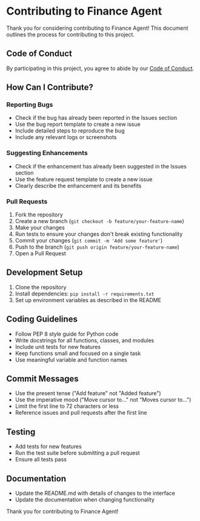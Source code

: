 # Contributing to Finance Agent

Thank you for considering contributing to Finance Agent! This document outlines the process for contributing to this project.

## Code of Conduct

By participating in this project, you agree to abide by our [Code of Conduct](CODE_OF_CONDUCT.md).

## How Can I Contribute?

### Reporting Bugs

- Check if the bug has already been reported in the Issues section
- Use the bug report template to create a new issue
- Include detailed steps to reproduce the bug
- Include any relevant logs or screenshots

### Suggesting Enhancements

- Check if the enhancement has already been suggested in the Issues section
- Use the feature request template to create a new issue
- Clearly describe the enhancement and its benefits

### Pull Requests

1. Fork the repository
2. Create a new branch (`git checkout -b feature/your-feature-name`)
3. Make your changes
4. Run tests to ensure your changes don't break existing functionality
5. Commit your changes (`git commit -m 'Add some feature'`)
6. Push to the branch (`git push origin feature/your-feature-name`)
7. Open a Pull Request

## Development Setup

1. Clone the repository
2. Install dependencies: `pip install -r requirements.txt`
3. Set up environment variables as described in the README

## Coding Guidelines

- Follow PEP 8 style guide for Python code
- Write docstrings for all functions, classes, and modules
- Include unit tests for new features
- Keep functions small and focused on a single task
- Use meaningful variable and function names

## Commit Messages

- Use the present tense ("Add feature" not "Added feature")
- Use the imperative mood ("Move cursor to..." not "Moves cursor to...")
- Limit the first line to 72 characters or less
- Reference issues and pull requests after the first line

## Testing

- Add tests for new features
- Run the test suite before submitting a pull request
- Ensure all tests pass

## Documentation

- Update the README.md with details of changes to the interface
- Update the documentation when changing functionality

Thank you for contributing to Finance Agent!
